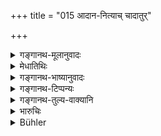 +++
title = "015 आदान-नित्याच् चादातुर्"

+++

<details><summary>गङ्गानथ-मूलानुवादः</summary>

He shall take it also from one who always acquires, and never gives, if he refuses to give up the thing; thus does his fame spread and merit increase.—(15)
</details>

<details><summary>मेधातिथिः</summary>

अयं सर्ववर्णविषयः श्लोकः । **आदाननित्यो** यः सर्वकालं कृषिप्रतिग्रहकुसीदादिभिर् धनम् अर्जयति, न च ददाति, तत उपायान्तराण्य् आश्रयणीयानि । **अदातुर्** इत्य् अयागशीलस्यापि द्रष्टव्यम् ॥ ११.१५ ॥
</details>

<details><summary>गङ्गानथ-भाष्यानुवादः</summary>

This verse applies to all castes.

‘*Who always acquires*’—who always goes on acquiring wealth by agriculture, by receiving gifts, by money-lending and so forth;—‘*and never gives*.’

‘*If* *he refuses to give up the thing*’— then other methods should be employed.

‘*Who never gives*’—may he taken to mean ‘who is of a miserly disposition.’—(15)
</details>

<details><summary>गङ्गानथ-टिप्पन्यः</summary>

‘*Ādānanityāḥ*’.—‘Men of all castes who constantly amass wealth’ (Medhātithi and Nārāyaṇa;);—‘Brāhmaṇas who always accept gifts’ (Kullūka, Govindarāja and Rāghavānanda).
</details>

<details><summary>गङ्गानथ-तुल्य-वाक्यानि</summary>

*Mahābhārata* (12.165.10).—‘The King shall openly take wealth from
misers; thus alone can the duty of the King be duly performed.’
</details>

<details><summary>भारुचिः</summary>

अयं **चादाननित्यो** ब्राह्मण उच्यते । आदाय यो न कल्पयति धनम् इष्टपूर्ताङ्गतया । तस्माद् **अप्रयच्छत** इदम् आदानम् उच्यते । न त्व् आदाननित्यस्यापि सतो यज्ञशीलस्य । एवं च सति पूर्वश्लोकः क्षत्रियविषय एव द्रष्टव्यः । अपरे त्व् आदाननित्यं वार्धिषुकं मन्यन्ते । शास्त्रप्रतिषिद्धवृद्धिगृहीतारम् (?) अया[ग]शीलम् । एतस्यां च कल्पनायां जातिर् अविवक्षिता । तथा च मन्त्रः "इं ते कृण्वन्ति कीकटेषु गावः" इत्येवमादिः ॥ ११.१४ ॥
</details>

<details><summary>Bühler</summary>

015	(Or) he may take (it by force or fraud) from one who always takes and never gives, and who refuses to give it; thus the fame (of the taker) will spread and his merit increase.
</details>
